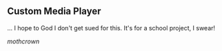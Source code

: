 ## Custom Media Player

... I hope to God I don't get sued for this. It's for a school project, I swear!

_mothcrown_